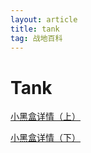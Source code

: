 ```yaml
---
layout: article
title: tank
tag: 战地百科
---
```


# Tank



<a href="https://api.xiaoheihe.cn/v3/bbs/app/api/web/share?link_id=64573683" target="_blank">小黑盒详情（上）</a>

<a href="https://api.xiaoheihe.cn/v3/bbs/app/api/web/share?link_id=64718171" target="_blank">小黑盒详情（下）</a>

